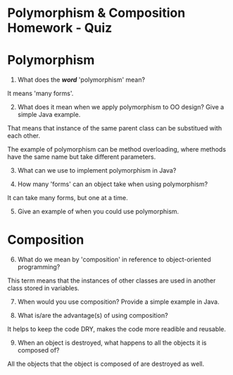 # Polymorphism & Composition Homework - Quiz

# Polymorphism

1. What does the ___word___ 'polymorphism' mean?

It means 'many forms'.

2. What does it mean when we apply polymorphism to OO design? Give a simple Java example.

That means that instance of the same parent class can be substitued with each other.

The example of polymorphism can be method overloading, where methods have the same name but take different parameters. 



3. What can we use to implement polymorphism in Java?


4. How many 'forms' can an object take when using polymorphism?

It can take many forms, but one at a time. 

5. Give an example of when you could use polymorphism.





# Composition

6. What do we mean by 'composition' in reference to object-oriented programming?

This term means that the instances of other classes are used in another class stored in variables.

7. When would you use composition? Provide a simple example in Java.



8. What is/are the advantage(s) of using composition?

It helps to keep the code DRY, makes the code more readible and reusable.

9. When an object is destroyed, what happens to all the objects it is composed of?

All the objects that the object is composed of are destroyed as well.